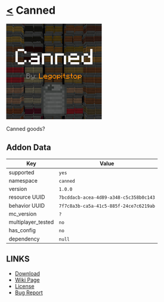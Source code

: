 # [<](../README.md) Canned

![alt](pack_icon.png)

Canned goods?

## Addon Data

| Key                | Value    |
|--------------------|----------|
| supported          | `yes` |
| namespace          | `canned` |
| version            | `1.0.0 ` |
| resource UUID            | `7bcddacb-acea-4d89-a348-c5c358b0c143` |
| behavior UUID            | `7f7c8a3b-ca5a-41c5-885f-24ce7c6219ab` |
| mc_version         | `?` |
| multiplayer_tested | `no`     |
| has_config         | `no`     |
| dependency         | `null`   |

## LINKS
- [Download](https://mcpedl.com/canned-addon/)
- [Wiki Page](https://github.com/legopitstop/addons/wiki/Canned)
- [License](https://legopitstop.weebly.com/license.html)
- [Bug Report](https://github.com/legopitstop/addons/issues)